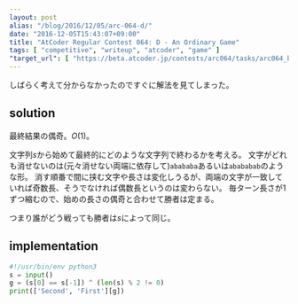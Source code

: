 ```yaml
---
layout: post
alias: "/blog/2016/12/05/arc-064-d/"
date: "2016-12-05T15:43:07+09:00"
title: "AtCoder Regular Contest 064: D - An Ordinary Game"
tags: [ "competitive", "writeup", "atcoder", "game" ]
"target_url": [ "https://beta.atcoder.jp/contests/arc064/tasks/arc064_b" ]
---
```


しばらく考えて分からなかったのですぐに解法を見てしまった。

## solution

最終結果の偶奇。$O(1)$。

文字列$s$から始めて最終的にどのような文字列で終わるかを考える。
文字がどれも消せないのは(元々消せない両端に依存して)`abababa`あるいは`abababab`のような形。
消す順番で間に挟む文字や長さは変化しうるが、両端の文字が一致していれば奇数長、そうでなければ偶数長というのは変わらない。
毎ターン長さが$1$ずつ縮むので、始めの長さの偶奇と合わせて勝者は定まる。

つまり誰がどう戦っても勝者は$s$によって同じ。

## implementation

``` python
#!/usr/bin/env python3
s = input()
g = (s[0] == s[-1]) ^ (len(s) % 2 != 0)
print(['Second', 'First'][g])
```
